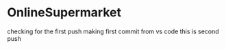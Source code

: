 # OnlineSupermarket

checking for the first push 
making first commit from vs code
this is second push

